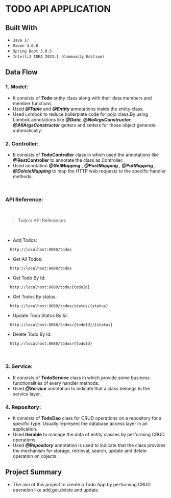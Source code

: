 # TODO API APPLICATION


## Built With
* `Java 17`
* `Maven 4.0.0`
* `Spring Boot 3.0.5`
* `IntelliJ IDEA 2023.1 (Community Edition)`

## Data Flow

### 1. Model:
* It consists of **Todo** entity class along with their data members and member functions
* Used **_@Table_** and **_@Entity_** annotations inside the entity class.
* Used Lombok to reduce boilerplate code for pojo class.By using Lombok annotations like _**@Data,**_ **@_NoArgsConstructor_**, **_@AllArgsConstructor_** getters and setters for those object generate automatically.

### 2. Controller:
* It consists of  **TodoController**  class in which used the annotations like **@RestController** to annotate the class as Controller.
* Used annotation **_@GetMapping_** , **_@PostMapping_** , **_@PutMapping_** , **_@DeleteMapping_** to map the HTTP web requests to the specific handler methods.

<br>

### API Reference:

<br>

>Todo's API References

<br>

* Add Todos:
```*.sh-session
  http://localhost:8080/todos
```

* Get All Todos:
```*.sh-session
  http://localhost:8080/todos
```

* Get Todo By Id:
```*.sh-session
  http://localhost:8080/todo/{todoId}
```
* Get Todos By status:
```*.sh-session
  http://localhost:8080/todos/status/{status}
```

* Update Todo Status By Id:
```*.sh-session
  http://localhost:8080/todos/{todoId}/{status}
```

* Delete Todo By Id:
```*.sh-session
  http://localhost:8080/todos/{todoId}
```

<br>


### 3. Service:
* It consists of **TodoService** class in which provide some business functionalities of every handler methods.
* Used _**@Service**_ annotation to indicate that a class belongs to the service layer.

### 4. Repository:
* It consists of **TodoDao** class for CRUD operations on a repository for a specific type. Usually represent the database access layer in an application.
* Used **Iterable** to manage the data of entity classes by performing CRUD operations.
* Used _**@Repository**_ annotation is used to indicate that the class provides the mechanism for storage, retrieval, search, update and delete operation on objects.


## Project Summary
* The aim of this project to create a Todo App by performing CRUD operation like add,get,delete and update
